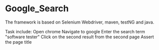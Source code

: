 # Google_Search
The framework is based on Selenium Webdriver, maven, testNG and java.

Task include:
Open chrome
Navigate to google
Enter the search term "software tester"
Click on the second result from the second page
Assert the page title
